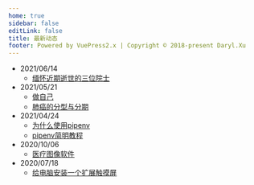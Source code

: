 ```yaml
---
home: true
sidebar: false
editLink: false
title: 最新动态
footer: Powered by VuePress2.x | Copyright © 2018-present Daryl.Xu
---
```

- 2021/06/14
  - [缅怀近期逝世的三位院士](personal-diary/to-remember-three-academicians-dead-recently.md)
- 2021/05/21
  - [做自己](personal-diary/be-yourself.md)
  - [肺癌的分型与分期](computer-visual/lung-cancer-classification.md)
- 2021/04/24
  - [为什么使用pipenv](Python/为什么使用pipenv.md)
  - [pipenv简明教程](Python/pipenv-simple-tutorial.md)
- 2020/10/06
  - [医疗图像软件](computer-vision/awesome-medical-image-software.md)
- 2020/07/18
  - [给电脑安装一个扩展触摸屏](personal-diary/给电脑安装一个扩展触摸屏.md)
